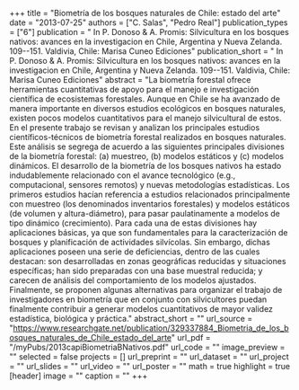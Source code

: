 +++
title = "Biometría de los bosques naturales de  Chile: estado del arte"
date = "2013-07-25"
authors = ["C. Salas", "Pedro Real"]
publication_types = ["6"]
publication = " In P. Donoso & A. Promis: Silvicultura en los bosques nativos: avances en  la investigacion en Chile, Argentina y Nueva Zelanda.  109--151. Valdivia, Chile: Marisa Cuneo Ediciones"
publication_short = " In P. Donoso & A. Promis: Silvicultura en los bosques nativos: avances en  la investigacion en Chile, Argentina y Nueva Zelanda.  109--151. Valdivia, Chile: Marisa Cuneo Ediciones"
abstract = "La biometría forestal ofrece herramientas cuantitativas de apoyo para el manejo e investigación científica de ecosistemas forestales. Aunque en Chile se ha avanzado de manera importante en diversos estudios ecológicos en bosques naturales, existen pocos modelos cuantitativos para el manejo silvicultural de estos. En el presente trabajo se revisan y analizan los principales estudios científicos-técnicos de biometría forestal realizados en bosques naturales. Este análisis se segrega de acuerdo a las siguientes principales divisiones de la biometría forestal: (a) muestreo, (b) modelos estáticos y (c) modelos dinámicos. El desarrollo de la biometría de los bosques nativos ha estado indudablemente relacionado con el avance tecnológico (e.g., computacional, sensores remotos) y nuevas metodologías estadísticas. Los primeros estudios hacían referencia a estudios relacionados principalmente con muestreo (los denominados inventarios forestales) y modelos estáticos (de volumen y altura-diámetro), para pasar paulatinamente a modelos de tipo dinámico (crecimiento). Para cada una de estas divisiones hay aplicaciones básicas, ya que son fundamentales para la caracterización de bosques y planificación de actividades silvícolas. Sin embargo, dichas aplicaciones poseen una serie de deficiencias, dentro de las cuales destacan: son desarrolladas en zonas geográficas reducidas y situaciones específicas; han sido preparadas con una base muestral reducida; y carecen de análisis del comportamiento de los modelos ajustados. Finalmente, se proponen algunas alternativas para organizar el trabajo de investigadores en biometría que en conjunto con silvicultores puedan finalmente contribuir a generar modelos cuantitativos de mayor validez estadística, biológica y práctica."
abstract_short = ""
url_source = "https://www.researchgate.net/publication/329337884_Biometria_de_los_bosques_naturales_de_Chile_estado_del_arte"
url_pdf = "/myPubs/2013capiBiometriaBNativos.pdf"
url_code = ""
image_preview = ""
selected = false
projects = []
url_preprint = ""
url_dataset = ""
url_project = ""
url_slides = ""
url_video = ""
url_poster = ""
math = true
highlight = true
[header]
image = ""
caption = ""
+++
